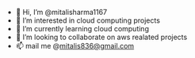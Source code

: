 - 👋 Hi, I’m @mitalisharma1167
- 👀 I’m interested in cloud computing projects
- 🌱 I’m currently learning cloud computing
- 💞️ I’m looking to collaborate on aws realated projects
- 📫 mail me @mitalis836@gmail.com

<!---
mitalisharma1167/mitalisharma1167 is a ✨ special ✨ repository because its `README.md` (this file) appears on your GitHub profile.
You can click the Preview link to take a look at your changes.
--->
